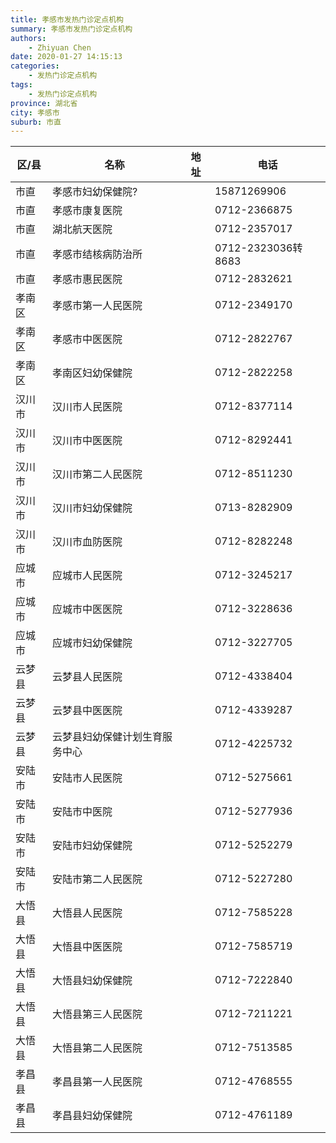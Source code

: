 ```yaml
---
title: 孝感市发热门诊定点机构
summary: 孝感市发热门诊定点机构
authors: 
    - Zhiyuan Chen
date: 2020-01-27 14:15:13
categories: 
    - 发热门诊定点机构
tags: 
    - 发热门诊定点机构
province: 湖北省
city: 孝感市
suburb: 市直
---
```


|  区/县  |  名称  |  地址  |  电话  |
|------|-------|------|------|
|  市直  |  孝感市妇幼保健院?  |    |  15871269906  
|  市直  |  孝感市康复医院  |    |  0712-2366875  
|  市直  |  湖北航天医院  |    |  0712-2357017  
|  市直  |  孝感市结核病防治所  |    |  0712-2323036转8683  
|  市直  |  孝感市惠民医院  |    |  0712-2832621  
|  孝南区  |  孝感市第一人民医院  |    |  0712-2349170  
|  孝南区  |  孝感市中医医院  |    |  0712-2822767  
|  孝南区  |  孝南区妇幼保健院  |    |  0712-2822258  
|  汉川市  |  汉川市人民医院  |    |  0712-8377114  
|  汉川市  |  汉川市中医医院  |    |  0712-8292441  
|  汉川市  |  汉川市第二人民医院  |    |  0712-8511230  
|  汉川市  |  汉川市妇幼保健院  |    |  0713-8282909  
|  汉川市  |  汉川市血防医院  |    |  0712-8282248  
|  应城市  |  应城市人民医院  |    |  0712-3245217  
|  应城市  |  应城市中医医院  |    |  0712-3228636  
|  应城市  |  应城市妇幼保健院  |    |  0712-3227705  
|  云梦县  |  云梦县人民医院  |    |  0712-4338404  
|  云梦县  |  云梦县中医医院  |    |  0712-4339287  
|  云梦县  |  云梦县妇幼保健计划生育服务中心  |    |  0712-4225732  
|  安陆市  |  安陆市人民医院  |    |  0712-5275661  
|  安陆市  |  安陆市中医院  |    |  0712-5277936  
|  安陆市  |  安陆市妇幼保健院  |    |  0712-5252279  
|  安陆市  |  安陆市第二人民医院  |    |  0712-5227280  
|  大悟县  |  大悟县人民医院  |    |  0712-7585228  
|  大悟县  |  大悟县中医医院  |    |  0712-7585719  
|  大悟县  |  大悟县妇幼保健院  |    |  0712-7222840  
|  大悟县  |  大悟县第三人民医院  |    |  0712-7211221  
|  大悟县  |  大悟县第二人民医院  |    |  0712-7513585  
|  孝昌县  |  孝昌县第一人民医院  |    |  0712-4768555  
|  孝昌县  |  孝昌县妇幼保健院  |    |  0712-4761189  

